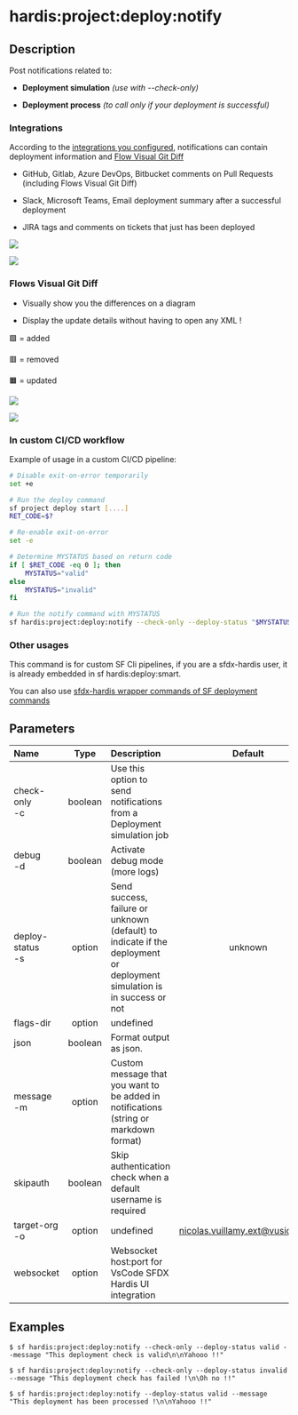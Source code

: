 <!-- This file has been generated with command 'sf hardis:doc:plugin:generate'. Please do not update it manually or it may be overwritten -->
# hardis:project:deploy:notify

## Description

Post notifications related to:

- **Deployment simulation** _(use with --check-only)_

- **Deployment process** _(to call only if your deployment is successful)_

### Integrations

According to the [integrations you configured](https://sfdx-hardis.cloudity.com/salesforce-ci-cd-setup-integrations-home/), notifications can contain deployment information and [Flow Visual Git Diff](https://sfdx-hardis.cloudity.com/salesforce-deployment-assistant-home/#flow-visual-git-diff)

  - GitHub, Gitlab, Azure DevOps, Bitbucket comments on Pull Requests (including Flows Visual Git Diff)

  - Slack, Microsoft Teams, Email deployment summary after a successful deployment

  - JIRA tags and comments on tickets that just has been deployed

![](https://sfdx-hardis.cloudity.com/assets/images/screenshot-jira-gitlab.jpg)

![](https://sfdx-hardis.cloudity.com/assets/images/screenshot-jira-slack.jpg)

### Flows Visual Git Diff

- Visually show you the differences on a diagram

- Display the update details without having to open any XML !

🟩 = added

🟥 = removed

🟧 = updated

![](https://sfdx-hardis.cloudity.com/assets/images/flow-visual-git-diff.jpg)

![](https://sfdx-hardis.cloudity.com/assets/images/flow-visual-git-diff-2.jpg)

### In custom CI/CD workflow

Example of usage in a custom CI/CD pipeline:

```bash
# Disable exit-on-error temporarily
set +e

# Run the deploy command
sf project deploy start [....]
RET_CODE=$?

# Re-enable exit-on-error
set -e

# Determine MYSTATUS based on return code
if [ $RET_CODE -eq 0 ]; then
    MYSTATUS="valid"
else
    MYSTATUS="invalid"
fi

# Run the notify command with MYSTATUS
sf hardis:project:deploy:notify --check-only --deploy-status "$MYSTATUS"
```

### Other usages

This command is for custom SF Cli pipelines, if you are a sfdx-hardis user, it is already embedded in sf hardis:deploy:smart.

You can also use [sfdx-hardis wrapper commands of SF deployment commands](https://sfdx-hardis.cloudity.com/salesforce-deployment-assistant-setup/#using-custom-cicd-pipeline)


## Parameters

|Name|Type|Description|Default|Required|Options|
|:---|:--:|:----------|:-----:|:------:|:-----:|
|check-only<br/>-c|boolean|Use this option to send notifications from a Deployment simulation job||||
|debug<br/>-d|boolean|Activate debug mode (more logs)||||
|deploy-status<br/>-s|option|Send success, failure or unknown (default) to indicate if the deployment or deployment simulation is in success or not|unknown||valid<br/>invalid<br/>unknown|
|flags-dir|option|undefined||||
|json|boolean|Format output as json.||||
|message<br/>-m|option|Custom message that you want to be added in notifications (string or markdown format)||||
|skipauth|boolean|Skip authentication check when a default username is required||||
|target-org<br/>-o|option|undefined|nicolas.vuillamy.ext@vusion.com|||
|websocket|option|Websocket host:port for VsCode SFDX Hardis UI integration||||

## Examples

```shell
$ sf hardis:project:deploy:notify --check-only --deploy-status valid --message "This deployment check is valid\n\nYahooo !!"
```

```shell
$ sf hardis:project:deploy:notify --check-only --deploy-status invalid --message "This deployment check has failed !\n\Oh no !!"
```

```shell
$ sf hardis:project:deploy:notify --deploy-status valid --message "This deployment has been processed !\n\nYahooo !!"
```


